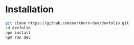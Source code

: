 # Installation

```bash
git clone https://github.com/markhorn-dev/devfolio.git
cd devfolio
npm install
npm run dev
```
